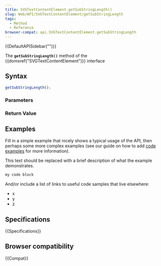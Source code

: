 ```yaml
---
title: SVGTextContentElement.getSubStringLength()
slug: Web/API/SVGTextContentElement/getSubStringLength
tags:
  - Method
  - Reference
browser-compat: api.SVGTextContentElement.getSubStringLength
---
```

{{DefaultAPISidebar("")}}

The **`getSubStringLength()`** method of the {{domxref("SVGTextContentElement")}} interface 

## Syntax

```js
getSubStringLength();
```

### Parameters



### Return Value



## Examples

Fill in a simple example that nicely shows a typical usage of the API, then perhaps some more complex examples (see our guide on how to add [code examples](/en-US/docs/MDN/Contribute/Structures/Code_examples) for more information).

This text should be replaced with a brief description of what the example demonstrates.

```js
my code block
```

And/or include a list of links to useful code samples that live elsewhere:

*   x
*   y
*   z

## Specifications

{{Specifications}}

## Browser compatibility

{{Compat}}

